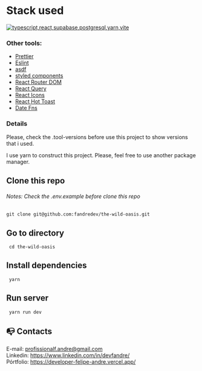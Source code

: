 # Stack used

  <a href="https://go-skill-icons.vercel.app/">
    <img src="https://go-skill-icons.vercel.app/api/icons?i=typescript,react,supabase,postgresql,yarn,vite" alt="typescript,react,supabase,postgresql,yarn,vite" />
  </a>

### Other tools:

- [Prettier](https://eslint.org/)
- [Eslint](https://prettier.io/)
- [asdf](https://asdf-vm.com/)
- [styled components](https://styled-components.com/)
- [React Router DOM](https://reactrouter.com/en/main)
- [React Query](https://www.npmjs.com/package/react-query)
- [React Icons](https://react-icons.github.io/react-icons/)
- [React Hot Toast](https://react-hot-toast.com/)
- [Date Fns](https://www.npmjs.com/package/date-fns)

### Details

Please, check the .tool-versions before use this project to show versions that i used.

I use yarn to construct this project. Please, feel free to use another package manager.

## Clone this repo

###### Notes: Check the .env.example before clone this repo

```
git clone git@github.com:fandredev/the-wild-oasis.git
```

## Go to directory

```
 cd the-wild-oasis
```

## Install dependencies

```
 yarn
```

## Run server

```
 yarn run dev
```

## :mailbox_with_no_mail: Contacts

E-mail: profissionalf.andre@gmail.com<br>
Linkedin: https://www.linkedin.com/in/devfandre/<br>
Pórtfolio: https://developer-felipe-andre.vercel.app/<br>

